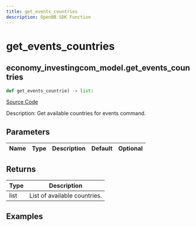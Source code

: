 ```yaml
---
title: get_events_countries
description: OpenBB SDK Function
---
```

# get_events_countries

## economy_investingcom_model.get_events_countries

```python
def get_events_countrie) -> list:
```
[Source Code](https://github.com/OpenBB-finance/OpenBBTerminal/tree/main/openbb_terminal/economy/investingcom_model.py#L285)

Description: Get available countries for events command.

## Parameters

| Name | Type | Description | Default | Optional |
| ---- | ---- | ----------- | ------- | -------- |

## Returns

| Type | Description |
| ---- | ----------- |
| list | List of available countries. |

## Examples

